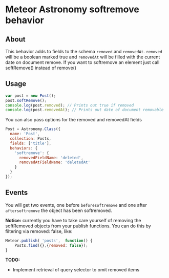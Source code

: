 # Meteor Astronomy softremove behavior

## About
This behavior adds to fields to the schema `removed` and `removedAt`. `removed` will be a boolean marked true and `removedAt` will be filled with the current date on document remove. If you want to softremove an element just call softRemove() instead of remove()

## Usage

```js
var post = new Post();
post.softRemove();
console.log(post.removed); // Prints out true if removed
console.log(post.removedAt); // Prints out date of document removable
```

You can also pass options for the removed and removedAt fields

```js
Post = Astronomy.Class({
  name: 'Post',
  collection: Posts,
  fields: ['title'],
  behaviors: {
    'softremove': {
      removedFieldName: 'deleted',
      removedAtFieldName: 'deletedAt'
    }
  }
});
```

## Events

You will get two events, one before ```beforesoftremove```  and one after ```aftersoftremove``` the object has been softremoved.

**Notice:** currently you have to take care yourself of removing the softRemoved objects from your publish functions. You can do this by filtering via removed: false, like:

```js
Meteor.publish( 'posts',  function() {
    Posts.find({},{removed: false});
}
```

**TODO:**
- Implement retrieval of query selector to omit removed items